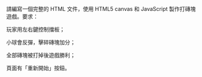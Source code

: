 請編寫一個完整的 HTML 文件，使用 HTML5 canvas 和 JavaScript 製作打磚塊遊戲。要求：

玩家用左右鍵控制擋板；

小球會反彈，擊碎磚塊加分；

全部磚塊被打掉後遊戲勝利；

頁面有「重新開始」按鈕。
